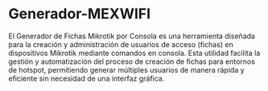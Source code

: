 # Generador-MEXWIFI
El Generador de Fichas Mikrotik por Consola es una herramienta diseñada para la creación y administración de usuarios de acceso (fichas) en dispositivos Mikrotik mediante comandos en consola. Esta utilidad facilita la gestión y automatización del proceso de creación de fichas para entornos de hotspot, permitiendo generar múltiples usuarios de manera rápida y eficiente sin necesidad de una interfaz gráfica.
